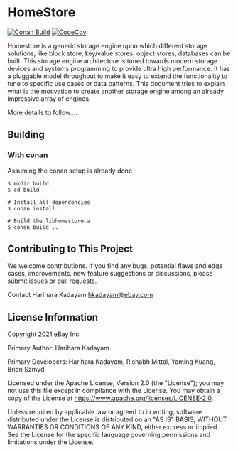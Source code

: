 # HomeStore
[![Conan Build](https://github.com/eBay/HomeStore/actions/workflows/merge_conan_build.yml/badge.svg?branch=stable/v3.x)](https://github.com/eBay/HomeStore/actions/workflows/merge_conan_build.yml)
[![CodeCov](https://codecov.io/gh/eBay/homestore/branch/stable/v3.x/graph/badge.svg)](https://codecov.io/gh/eBay/homestore)

Homestore is a generic storage engine upon which different storage solutions, like block store, key/value stores, object stores, databases can be built. This storage engine architecture is tuned towards modern storage devices and systems programming to provide ultra high performance. It has a pluggable model throughout to make it easy to extend the functionality to tune to specific use cases or data patterns. This document tries to explain what is the motivation to create another storage engine among an already impressive array of engines.

More details to follow....

## Building

### With conan
Assuming the conan setup is already done

```
$ mkdir build
$ cd build

# Install all dependencies
$ conan install ..

# Build the libhomestore.a
$ conan build ..
```
## Contributing to This Project
We welcome contributions. If you find any bugs, potential flaws and edge cases, improvements, new feature suggestions or discussions, please submit issues or pull requests.

Contact
Harihara Kadayam hkadayam@ebay.com

## License Information
Copyright 2021 eBay Inc.

Primary Author: Harihara Kadayam

Primary Developers: Harihara Kadayam, Rishabh Mittal, Yaming Kuang, Brian Szmyd

Licensed under the Apache License, Version 2.0 (the "License"); you may not use this file except in compliance with the License. You may obtain a copy of the License at https://www.apache.org/licenses/LICENSE-2.0.

Unless required by applicable law or agreed to in writing, software distributed under the License is distributed on an "AS IS" BASIS, WITHOUT WARRANTIES OR CONDITIONS OF ANY KIND, either express or implied. See the License for the specific language governing permissions and limitations under the License.

